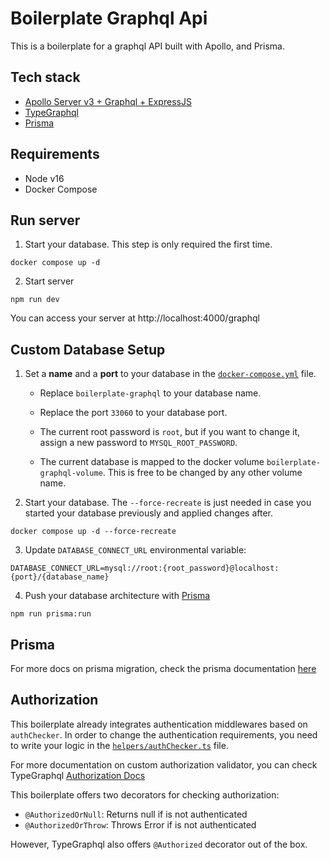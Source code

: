 # Boilerplate Graphql Api

This is a boilerplate for a graphql API built with Apollo, and Prisma.

## Tech stack

- [Apollo Server v3 + Graphql + ExpressJS](https://www.apollographql.com/docs/apollo-server/v3)
- [TypeGraphql](https://typegraphql.com/)
- [Prisma](https://www.prisma.io/)

## Requirements

- Node v16
- Docker Compose

## Run server

1. Start your database. This step is only required the first time.

```
docker compose up -d
```

2. Start server

```
npm run dev
```

You can access your server at http://localhost:4000/graphql

## Custom Database Setup

1. Set a **name** and a **port** to your database in the [`docker-compose.yml`](/docker-compose.yml) file.

   - Replace `boilerplate-graphql` to your database name.
   - Replace the port `33060` to your database port.

   - The current root password is `root`, but if you want to change it, assign a new password to `MYSQL_ROOT_PASSWORD`.
   - The current database is mapped to the docker volume `boilerplate-graphql-volume`. This is free to be changed by any other volume name.

2. Start your database. The `--force-recreate` is just needed in case you started your database previously and applied changes after.

```
docker compose up -d --force-recreate
```

3. Update `DATABASE_CONNECT_URL` environmental variable:

```
DATABASE_CONNECT_URL=mysql://root:{root_password}@localhost:{port}/{database_name}
```

4. Push your database architecture with [Prisma](https://www.prisma.io/docs/concepts/components/prisma-migrate)

```
npm run prisma:run
```

## Prisma

For more docs on prisma migration, check the prisma documentation [here](https://www.prisma.io/docs/concepts/components/prisma-migrate)

## Authorization

This boilerplate already integrates authentication middlewares based on `authChecker`. In order to change the authentication requirements, you need to write your logic in the [`helpers/authChecker.ts`](src/helpers/authChecker.ts) file.

For more documentation on custom authorization validator, you can check TypeGraphql [Authorization Docs](https://typegraphql.com/docs/authorization.html)

This boilerplate offers two decorators for checking authorization:

- `@AuthorizedOrNull`: Returns null if is not authenticated
- `@AuthorizedOrThrow`: Throws Error if is not authenticated

However, TypeGraphql also offers `@Authorized` decorator out of the box.
